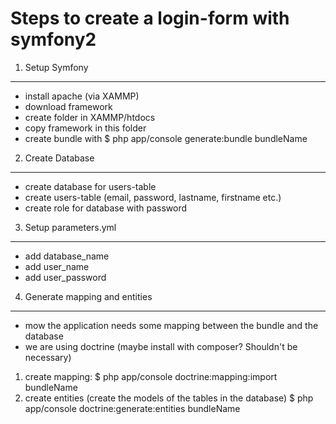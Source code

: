 Steps to create a login-form with symfony2
==========================================

1) Setup Symfony
----------------
- install apache (via XAMMP)
- download framework
- create folder in XAMMP/htdocs
- copy framework in this folder
- create bundle with
  $ php app/console generate:bundle bundleName

2) Create Database
------------------
- create database for users-table
- create users-table (email, password, lastname, firstname etc.)
- create role for database with password

3) Setup parameters.yml
-----------------------
- add database_name
- add user_name
- add user_password

4) Generate mapping and entities
--------------------------------
- mow the application needs some mapping between the bundle and the database
- we are using doctrine (maybe install with composer? Shouldn't be necessary)
1. create mapping:
  $ php app/console doctrine:mapping:import bundleName
2. create entities (create the models of the tables in the database)
  $ php app/console doctrine:generate:entities bundleName

